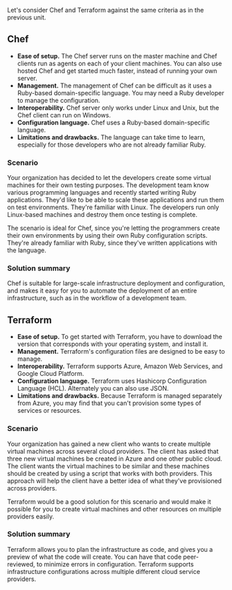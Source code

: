 Let's consider Chef and Terraform against the same criteria as in the previous unit.

## Chef

- **Ease of setup.** The Chef server runs on the master machine and Chef clients run as agents on each of your client machines. You can also use hosted Chef and get started much faster, instead of running your own server.
- **Management.** The management of Chef can be difficult as it uses a Ruby-based domain-specific language. You may need a Ruby developer to manage the configuration.
- **Interoperability.** Chef server only works under Linux and Unix, but the Chef client can run on Windows.
- **Configuration language.** Chef uses a Ruby-based domain-specific language.
- **Limitations and drawbacks.** The language can take time to learn, especially for those developers who are not already familiar Ruby.

### Scenario

Your organization has decided to let the developers create some virtual machines for their own testing purposes. The development team know various programming languages and recently started writing Ruby applications. They'd like to be able to scale these applications and run them on test environments. They're familiar with Linux. The developers run only Linux-based machines and destroy them once testing is complete.

The scenario is ideal for Chef, since you're letting the programmers create their own environments by using their own Ruby configuration scripts. They're already familiar with Ruby, since they've written applications with the language.

### Solution summary

Chef is suitable for large-scale infrastructure deployment and configuration, and makes it easy for you to automate the deployment of an entire infrastructure, such as in the workflow of a development team.

## Terraform

- **Ease of setup.** To get started with Terraform, you have to download the version that corresponds with your operating system, and install it.
- **Management.** Terraform's configuration files are designed to be easy to manage.
- **Interoperability.** Terraform supports Azure, Amazon Web Services, and Google Cloud Platform.
- **Configuration language.** Terraform uses Hashicorp Configuration Language (HCL). Alternately you can also use JSON.
- **Limitations and drawbacks.** Because Terraform is managed separately from Azure, you may find that you can't provision some types of services or resources.

### Scenario

Your organization has gained a new client who wants to create multiple virtual machines across several cloud providers. The client has asked that three new virtual machines be created in Azure and one other public cloud. The client wants the virtual machines to be similar and these machines should be created by using a script that works with both providers. This approach will help the client have a better idea of what they've provisioned across providers.

Terraform would be a good solution for this scenario and would make it possible for you to create virtual machines and other resources on multiple providers easily.

### Solution summary

Terraform allows you to plan the infrastructure as code, and gives you a preview of what the code will create. You can have that code peer-reviewed, to minimize errors in configuration. Terraform supports infrastructure configurations across multiple different cloud service providers.
